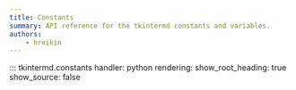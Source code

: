 ```yaml
---
title: Constants
summary: API reference for the tkintermd constants and variables.
authors:
    - hreikin
---
```

::: tkintermd.constants
    handler: python
    <!-- selection:
      members:
        - cur_file -->
    rendering:
      show_root_heading: true
      show_source: false
